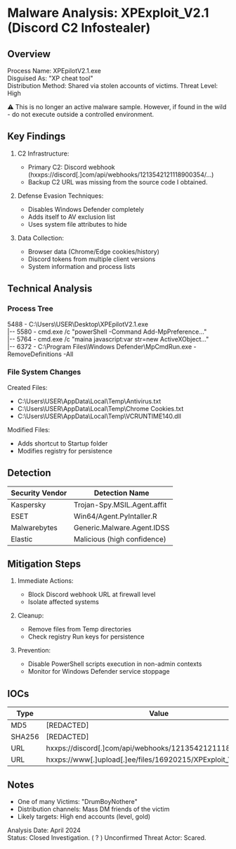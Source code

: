 # Malware Analysis: XPExploit_V2.1 (Discord C2 Infostealer)

## Overview  
Process Name: XPEpilotV2.1.exe  
Disguised As: "XP cheat tool"  
Distribution Method: Shared via stolen accounts of victims.
Threat Level: High  

⚠️ This is no longer an active malware sample. However, if found in the wild -  do not execute outside a controlled environment.

## Key Findings  

1. C2 Infrastructure:  
   - Primary C2: Discord webhook (hxxps://discord[.]com/api/webhooks/1213542121118900354/...)  
   - Backup C2 URL was missing from the source code I obtained.

2. Defense Evasion Techniques:  
   - Disables Windows Defender completely  
   - Adds itself to AV exclusion list  
   - Uses system file attributes to hide  

3. Data Collection:  
   - Browser data (Chrome/Edge cookies/history)  
   - Discord tokens from multiple client versions  
   - System information and process lists  

## Technical Analysis  

### Process Tree  
5488 - C:\Users\USER\Desktop\XPEpilotV2.1.exe  
   |-- 5580 - cmd.exe /c "powerShell -Command Add-MpPreference..."  
   |-- 5764 - cmd.exe /c "maina javascript:var str=new ActiveXObject..."  
   |-- 6372 - C:\Program Files\Windows Defender\MpCmdRun.exe -RemoveDefinitions -All  

### File System Changes  
Created Files:  
- C:\Users\USER\AppData\Local\Temp\Antivirus.txt  
- C:\Users\USER\AppData\Local\Temp\Chrome Cookies.txt  
- C:\Users\USER\AppData\Local\Temp\VCRUNTIME140.dll  

Modified Files:  
- Adds shortcut to Startup folder  
- Modifies registry for persistence  

## Detection  

Security Vendor | Detection Name  
--------------- | -------------  
Kaspersky       | Trojan-Spy.MSIL.Agent.affit  
ESET            | Win64/Agent.PyIntaller.R  
Malwarebytes    | Generic.Malware.Agent.IDSS  
Elastic         | Malicious (high confidence)  

## Mitigation Steps  

1. Immediate Actions:  
   - Block Discord webhook URL at firewall level  
   - Isolate affected systems  

2. Cleanup:  
   - Remove files from Temp directories  
   - Check registry Run keys for persistence  

3. Prevention:  
   - Disable PowerShell scripts execution in non-admin contexts  
   - Monitor for Windows Defender service stoppage  

## IOCs  

Type       | Value  
---------- | ------------------------------------------------------------  
MD5        | [REDACTED]  
SHA256     | [REDACTED]  
URL        | hxxps://discord[.]com/api/webhooks/1213542121118900354/...  
URL        | hxxps://www[.]upload[.]ee/files/16920215/XPExploit_V2.1.zip.html  

## Notes  

- One of many Victims: "DrumBoyNothere"  
- Distribution channels: Mass DM friends of the victim
- Likely targets: High end accounts (level, gold)  

Analysis Date: April 2024  
Status: Closed Investigation.
( ? ) Unconfirmed Threat Actor: Scared.
